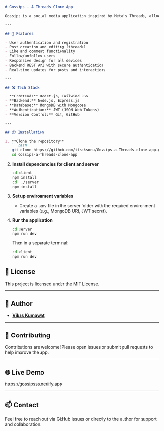 
````markdown
# Gossips - A Threads Clone App

Gossips is a social media application inspired by Meta's Threads, allowing users to share short posts, interact with others, and follow trending conversations in real time. Built using the MERN (MongoDB, Express, React, Node.js) stack, Gossips offers a familiar yet fresh experience for social microblogging.

---

## 🚀 Features

- User authentication and registration
- Post creation and editing (threads)
- Like and comment functionality
- Follow/unfollow users
- Responsive design for all devices
- Backend REST API with secure authentication
- Real-time updates for posts and interactions

---

## 🛠️ Tech Stack

- **Frontend:** React.js, Tailwind CSS
- **Backend:** Node.js, Express.js
- **Database:** MongoDB with Mongoose
- **Authentication:** JWT (JSON Web Tokens)
- **Version Control:** Git, GitHub

---

## 📦 Installation

1. **Clone the repository**
   ```bash
   git clone https://github.com/itsoksonu/Gossips-a-Threads-clone-app.git
   cd Gossips-a-Threads-clone-app
````

2. **Install dependencies for client and server**
   ```bash
   cd client
   npm install
   cd ../server
   npm install
   ```
3. **Set up environment variables**

   * Create a `.env` file in the server folder with the required environment variables (e.g., MongoDB URI, JWT secret).
     
4. **Run the application**

   ```bash
   cd server
   npm run dev
   ```

   Then in a separate terminal:

   ```bash
   cd client
   npm run dev
   ```

## 📄 License

This project is licensed under the MIT License.

---

## 👤 Author

* **[Vikas Kumawat](https://github.com/itsoksonu)**

---

## 🤝 Contributing

Contributions are welcome! Please open issues or submit pull requests to help improve the app.

---

## 🌐 Live Demo

https://gossipsss.netlify.app

---

## 📫 Contact

Feel free to reach out via GitHub issues or directly to the author for support and collaboration.
